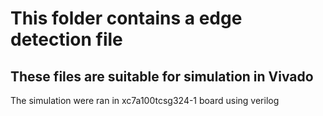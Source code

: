 # This folder contains a edge detection file 
## These files are suitable for simulation in Vivado 
The simulation were ran in xc7a100tcsg324-1 board using verilog 
